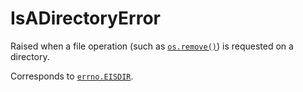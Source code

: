 # IsADirectoryError

Raised when a file operation (such as [`os.remove()`](/modules/os/remove.md)) is requested on a directory.

Corresponds to [`errno.EISDIR`](/modules/errno/EISDIR.md).

